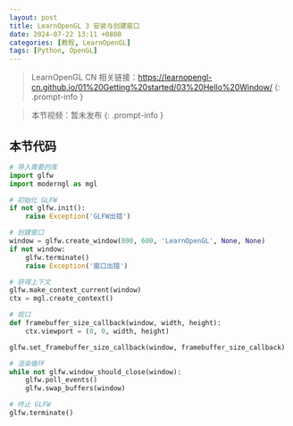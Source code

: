 ```yaml
---
layout: post
title: LearnOpenGL 3 安装与创建窗口
date: 2024-07-22 13:11 +0800
categories: [教程, LearnOpenGL]
tags: [Python, OpenGL]
---
```


> LearnOpenGL CN 相关链接：<https://learnopengl-cn.github.io/01%20Getting%20started/03%20Hello%20Window/>
{: .prompt-info }

> 本节视频：暂未发布
{: .prompt-info }

## 本节代码

```py
# 导入需要的库
import glfw
import moderngl as mgl

# 初始化 GLFW
if not glfw.init():
    raise Exception('GLFW出错')

# 创建窗口
window = glfw.create_window(800, 600, 'LearnOpenGL', None, None)
if not window:
    glfw.terminate()
    raise Exception('窗口出错')

# 获得上下文
glfw.make_context_current(window)
ctx = mgl.create_context()

# 视口
def framebuffer_size_callback(window, width, height):
    ctx.viewport = (0, 0, width, height)

glfw.set_framebuffer_size_callback(window, framebuffer_size_callback)

# 渲染循环
while not glfw.window_should_close(window):
    glfw.poll_events()
    glfw.swap_buffers(window)

# 终止 GLFW
glfw.terminate()
```
